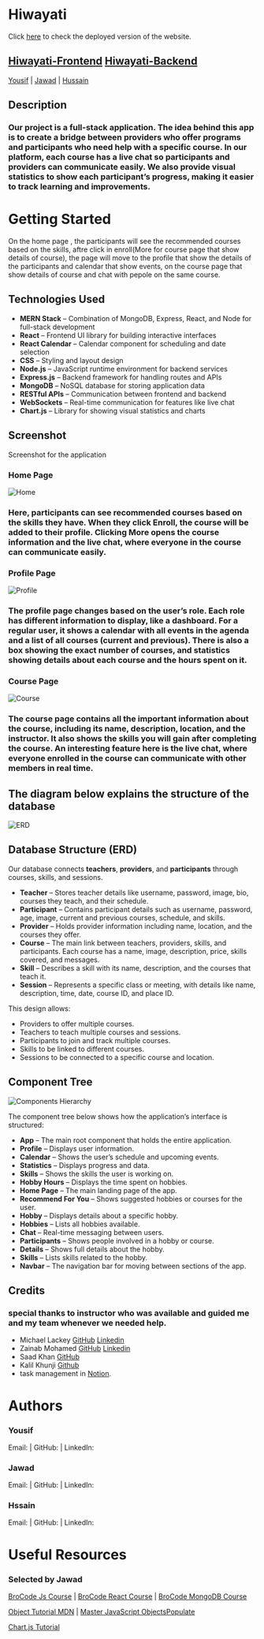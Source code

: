 # Hiwayati

Click [here](https://hiwayatiwebsite.surge.sh/) to check the deployed version of the website.

## [Hiwayati-Frontend]() [Hiwayati-Backend](https://github.com/0yousif/Hiwayati-backend)

[Yousif](https://github.com/0yousif) |
[Jawad](https://github.com/Jawad-Hassan-J) |
[Hussain](https://github.com/Hussain-Bader)

## Description

### Our project is a full-stack application. The idea behind this app is to create a bridge between providers who offer programs and participants who need help with a specific course. In our platform, each course has a live chat so participants and providers can communicate easily. We also provide visual statistics to show each participant’s progress, making it easier to track learning and improvements.

# Getting Started

On the home page , the participants will see the recommended courses based on the skills,
aftre click in enroll(More for course page that show details of course), the page will move to the profile that show the details of the participants and calendar that show events, on the course page that show details of course and chat with pepole on the same course.

## Technologies Used

- **MERN Stack** – Combination of MongoDB, Express, React, and Node for full-stack development
- **React** – Frontend UI library for building interactive interfaces
- **React Calendar** – Calendar component for scheduling and date selection
- **CSS** – Styling and layout design
- **Node.js** – JavaScript runtime environment for backend services
- **Express.js** – Backend framework for handling routes and APIs
- **MongoDB** – NoSQL database for storing application data
- **RESTful APIs** – Communication between frontend and backend
- **WebSockets** – Real-time communication for features like live chat
- **Chart.js** – Library for showing visual statistics and charts

## Screenshot

Screenshot for the application

### Home Page

![Home](./Pictures/Home.png)

### Here, participants can see recommended courses based on the skills they have. When they click **Enroll**, the course will be added to their profile. Clicking **More** opens the course information and the live chat, where everyone in the course can communicate easily.

### Profile Page

![Profile](./Pictures/profile.png)

### The profile page changes based on the user’s role. Each role has different information to display, like a dashboard. For a regular user, it shows a calendar with all events in the agenda and a list of all courses (current and previous). There is also a box showing the exact number of courses, and statistics showing details about each course and the hours spent on it.

### Course Page

![Course](./Pictures/course.png)

### The course page contains all the important information about the course, including its name, description, location, and the instructor. It also shows the skills you will gain after completing the course. An interesting feature here is the live chat, where everyone enrolled in the course can communicate with other members in real time.

## The diagram below explains the structure of the database

![ERD](./Pictures/ERD.png)

## Database Structure (ERD)

Our database connects **teachers**, **providers**, and **participants** through courses, skills, and sessions.

- **Teacher** – Stores teacher details like username, password, image, bio, courses they teach, and their schedule.
- **Participant** – Contains participant details such as username, password, age, image, current and previous courses, schedule, and skills.
- **Provider** – Holds provider information including name, location, and the courses they offer.
- **Course** – The main link between teachers, providers, skills, and participants. Each course has a name, image, description, price, skills covered, and messages.
- **Skill** – Describes a skill with its name, description, and the courses that teach it.
- **Session** – Represents a specific class or meeting, with details like name, description, time, date, course ID, and place ID.

This design allows:

- Providers to offer multiple courses.
- Teachers to teach multiple courses and sessions.
- Participants to join and track multiple courses.
- Skills to be linked to different courses.
- Sessions to be connected to a specific course and location.

## Component Tree

![Components Hierarchy](./Pictures/ComponentsHierarchy.png)

The component tree below shows how the application’s interface is structured:

- **App** – The main root component that holds the entire application.
- **Profile** – Displays user information.
- **Calendar** – Shows the user’s schedule and upcoming events.
- **Statistics** – Displays progress and data.
- **Skills** – Shows the skills the user is working on.
- **Hobby Hours** – Displays the time spent on hobbies.
- **Home Page** – The main landing page of the app.
- **Recommend For You** – Shows suggested hobbies or courses for the user.
- **Hobby** – Displays details about a specific hobby.
- **Hobbies** – Lists all hobbies available.
- **Chat** – Real-time messaging between users.
- **Participants** – Shows people involved in a hobby or course.
- **Details** – Shows full details about the hobby.
- **Skills** – Lists skills related to the hobby.
- **Navbar** – The navigation bar for moving between sections of the app.

## **Credits**

### special thanks to instructor who was available and guided me and my team whenever we needed help.

- Michael Lackey [GitHub](https://www.linkedin.com/in/michaelglackey/) [Linkedin](https://www.linkedin.com/in/michaelglackey/)
- Zainab Mohamed [GitHub](https://github.com/zeemohamed7) [Linkedin](https://www.linkedin.com/in/zainabmo/)
- Saad Khan [GitHub](https://github.com/saadkhan29)
- Kalil Khunji [Github](https://github.com/KhalilKhunji)
- task management in [Notion](https://github.com/0yousif/Hiwayati-backend).

# Authors

### Yousif

Email:  |
GitHub:  |
LinkedIn:

### Jawad

Email:  |
GitHub:  |
LinkedIn:

### Hssain

Email:  |
GitHub:  |
LinkedIn:

# Useful Resources

### Selected by Jawad

[BroCode Js Course](https://www.bing.com/videos/riverview/relatedvideo?q=brocode+js+course&mid=FA0ED7BCBBF658419A5CFA0ED7BCBBF658419A5C&FORM=VIRE) | [BroCode React Course](https://www.bing.com/videos/riverview/relatedvideo?q=brocode+react+course&mid=4E30B02B13C6F3083A6C4E30B02B13C6F3083A6C&FORM=VIRE) | [BroCode MongoDB Course](https://www.bing.com/videos/riverview/relatedvideo?q=brocode+mongoDb&mid=F8393F6A7EB757830ECEF8393F6A7EB757830ECE&FORM=VIRE)

[Object Tutorial MDN](https://developer.mozilla.org/en-US/docs/Web/JavaScript/Guide/Working_with_objects) | [Master JavaScript Objects](https://www.bing.com/videos/riverview/relatedvideo?&q=master+object+in+java+script&&mid=5502DF2BB1D550DEBF0A5502DF2BB1D550DEBF0A&&FORM=VRDGAR)[Populate](https://www.geeksforgeeks.org/mongodb/mongoose-populate-method/)

[Chart.js Tutorial](https://www.youtube.com/watch?v=XPOSEf40SkQ)
